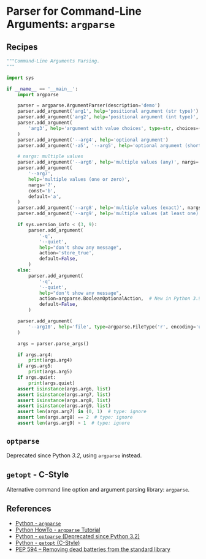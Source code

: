 # Parser for Command-Line Arguments: `argparse`

## Recipes

```python
"""Command-Line Arguments Parsing.
"""

import sys

if __name__ == '__main__':
    import argparse

    parser = argparse.ArgumentParser(description='demo')
    parser.add_argument('arg1', help='positional argument (str type)')
    parser.add_argument('arg2', help='positional argument (int type)', type=int)
    parser.add_argument(
        'arg3', help='argument with value choices', type=str, choices=('a', 'b')
    )
    parser.add_argument('--arg4', help='optional argument')
    parser.add_argument('-a5', '--arg5', help='optional argument (short options)')

    # nargs: multiple values
    parser.add_argument('--arg6', help='multiple values (any)', nargs='*')
    parser.add_argument(
        '--arg7',
        help='multiple values (one or zero)',
        nargs='?',
        const='b',
        default='a',
    )
    parser.add_argument('--arg8', help='multiple values (exact)', nargs=2)
    parser.add_argument('--arg9', help='multiple values (at least one)', nargs='+')

    if sys.version_info < (3, 9):
        parser.add_argument(
            '-q',
            '--quiet',
            help="don't show any message",
            action='store_true',
            default=False,
        )
    else:
        parser.add_argument(
            '-q',
            '--quiet',
            help="don't show any message",
            action=argparse.BooleanOptionalAction,  # New in Python 3.9
            default=False,
        )

    parser.add_argument(
        '--arg10', help='file', type=argparse.FileType('r', encoding='utf-8')
    )

    args = parser.parse_args()

    if args.arg4:
        print(args.arg4)
    if args.arg5:
        print(args.arg5)
    if args.quiet:
        print(args.quiet)
    assert isinstance(args.arg6, list)
    assert isinstance(args.arg7, list)
    assert isinstance(args.arg8, list)
    assert isinstance(args.arg9, list)
    assert len(args.arg7) in (0, 1)  # type: ignore
    assert len(args.arg8) == 2  # type: ignore
    assert len(args.arg9) > 1  # type: ignore
```

## `optparse`

Deprecated since Python *3.2*, using `argparse` instead.

## `getopt` - C-Style

Alternative command line option and argument parsing library: `argparse`.

## References

- [Python - `argparse`](https://docs.python.org/3/library/argparse.html)
- [Python HowTo - `argparse` Tutorial](https://docs.python.org/3/howto/argparse.html)
- [Python - `optparse` (Deprecated since Python 3.2)](https://docs.python.org/3/library/optparse.html)
- [Python - `getopt` (C-Style)](https://docs.python.org/3/library/getopt.html)
- [PEP 594 – Removing dead batteries from the standard library](https://peps.python.org/pep-0594/)
